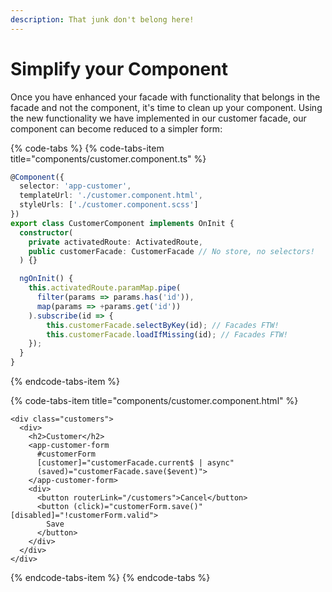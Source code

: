 ```yaml
---
description: That junk don't belong here!
---
```


# Simplify your Component

Once you have enhanced your facade with functionality that belongs in the facade and not the component, it's time to clean up your component. Using the new functionality we have implemented in our customer facade, our component can become reduced to a simpler form:

{% code-tabs %}
{% code-tabs-item title="components/customer.component.ts" %}
```typescript
@Component({
  selector: 'app-customer',
  templateUrl: './customer.component.html',
  styleUrls: ['./customer.component.scss']
})
export class CustomerComponent implements OnInit {
  constructor(
    private activatedRoute: ActivatedRoute, 
    public customerFacade: CustomerFacade // No store, no selectors!
  ) {}

  ngOnInit() {
    this.activatedRoute.paramMap.pipe(
      filter(params => params.has('id')),
      map(params => +params.get('id'))
    ).subscribe(id => {
        this.customerFacade.selectByKey(id); // Facades FTW!
        this.customerFacade.loadIfMissing(id); // Facades FTW!
    });
  }
}

```
{% endcode-tabs-item %}

{% code-tabs-item title="components/customer.component.html" %}
```markup
<div class="customers">
  <div>
    <h2>Customer</h2>
    <app-customer-form 
      #customerForm
      [customer]="customerFacade.current$ | async" 
      (saved)="customerFacade.save($event)">
    </app-customer-form>
    <div>
      <button routerLink="/customers">Cancel</button>
      <button (click)="customerForm.save()" [disabled]="!customerForm.valid">
        Save
      </button>
    </div>
  </div>
</div>
```
{% endcode-tabs-item %}
{% endcode-tabs %}

